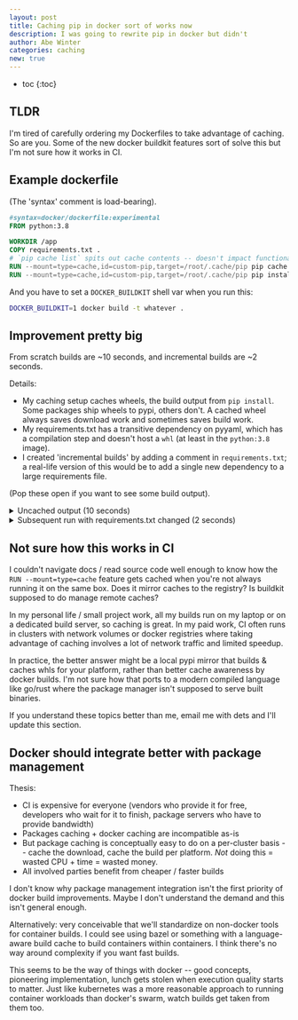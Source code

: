 ```yaml
---
layout: post
title: Caching pip in docker sort of works now
description: I was going to rewrite pip in docker but didn't
author: Abe Winter
categories: caching
new: true
---
```


* toc
{:toc}

## TLDR

I'm tired of carefully ordering my Dockerfiles to take advantage of caching. So are you. Some of the new docker buildkit features sort of solve this but I'm not sure how it works in CI.

## Example dockerfile

(The 'syntax' comment is load-bearing).

```dockerfile
#syntax=docker/dockerfile:experimental
FROM python:3.8

WORKDIR /app
COPY requirements.txt .
# `pip cache list` spits out cache contents -- doesn't impact functionality but shows that the cache is working.
RUN --mount=type=cache,id=custom-pip,target=/root/.cache/pip pip cache list
RUN --mount=type=cache,id=custom-pip,target=/root/.cache/pip pip install -r requirements.txt
```

And you have to set a `DOCKER_BUILDKIT` shell var when you run this:

```sh
DOCKER_BUILDKIT=1 docker build -t whatever .
```

## Improvement pretty big

From scratch builds are ~10 seconds, and incremental builds are ~2 seconds.

Details:

* My caching setup caches wheels, the build output from `pip install`. Some packages ship wheels to pypi, others don't. A cached wheel always saves download work and sometimes saves build work.
* My requirements.txt has a transitive dependency on pyyaml, which has a compilation step and doesn't host a `whl` (at least in the `python:3.8` image).
* I created 'incremental builds' by adding a comment in `requirements.txt`; a real-life version of this would be to add a single new dependency to a large requirements file.

(Pop these open if you want to see some build output).

<details>
<summary>
Uncached output (10 seconds)
</summary>
<pre>
#10 [stage-0 4/5] RUN --mount=type=cache,id=custom-pip,target=/root/.cache/p...
#10 0.873 Nothing cached.
#10 DONE 0.9s

#11 [stage-0 5/5] RUN --mount=type=cache,id=custom-pip,target=/root/.cache/p...
#11 1.276 Collecting automig==0.1.1
#11 1.387   Downloading automig-0.1.1.tar.gz (16 kB)
#11 1.811 Collecting sqlparse==0.3.0
#11 1.831   Downloading sqlparse-0.3.0-py2.py3-none-any.whl (39 kB)
#11 1.917 Collecting gitpython==3.1.0
#11 1.939   Downloading GitPython-3.1.0-py3-none-any.whl (450 kB)
#11 2.237 Collecting pyyaml==5.1
#11 2.256   Downloading PyYAML-5.1.tar.gz (274 kB)
#11 2.721 Collecting gitdb<5,>=4.0.1
#11 2.742   Downloading gitdb-4.0.5-py3-none-any.whl (63 kB)
#11 2.850 Collecting smmap<4,>=3.0.1
#11 2.873   Downloading smmap-3.0.4-py2.py3-none-any.whl (25 kB)
#11 2.888 Building wheels for collected packages: automig, pyyaml
#11 2.888   Building wheel for automig (setup.py): started
#11 3.155   Building wheel for automig (setup.py): finished with status 'done'
#11 3.155   Created wheel for automig: filename=automig-0.1.1-py3-none-any.whl size=15793 sha256=3ea320007aa5ddc9de90a947e80628eaf3dbf40ec50a5da4fca448fe0f9c1e0b
#11 3.155   Stored in directory: /root/.cache/pip/wheels/06/c0/46/8299287bb8a6d390a81fda57644f12ab77dc0f773bd5cab4dc
#11 3.156   Building wheel for pyyaml (setup.py): started
#11 8.901   Building wheel for pyyaml (setup.py): finished with status 'done'
#11 8.903   Created wheel for pyyaml: filename=PyYAML-5.1-cp38-cp38-linux_x86_64.whl size=568218 sha256=e25710020c0bbcfaaea9c2a4ba76a3b4b76e5c0f1c5df3b73d0d82f543d3fb30
#11 8.903   Stored in directory: /root/.cache/pip/wheels/52/dd/2b/10ff8b0ac81b93946bb5fb9e6749bae2dac246506c8774e6cf
#11 8.904 Successfully built automig pyyaml
#11 8.949 Installing collected packages: sqlparse, smmap, gitdb, gitpython, pyyaml, automig
#11 9.322 Successfully installed automig-0.1.1 gitdb-4.0.5 gitpython-3.1.0 pyyaml-5.1 smmap-3.0.4 sqlparse-0.3.0
#11 DONE 9.6s
</pre>
</details>

<details>
<summary>
Subsequent run with requirements.txt changed (2 seconds)
</summary>
<pre>
#10 [stage-0 4/5] RUN --mount=type=cache,id=custom-pip,target=/root/.cache/p...
#10 0.894 Cache contents:
#10 0.894
#10 0.894  - PyYAML-5.1-cp38-cp38-linux_x86_64.whl (568 kB)
#10 0.894  - automig-0.1.1-py3-none-any.whl (15 kB)
#10 DONE 0.9s

#11 [stage-0 5/5] RUN --mount=type=cache,id=custom-pip,target=/root/.cache/p...
#11 1.318 Processing /root/.cache/pip/wheels/06/c0/46/8299287bb8a6d390a81fda57644f12ab77dc0f773bd5cab4dc/automig-0.1.1-py3-none-any.whl
#11 1.392 Processing /root/.cache/pip/wheels/52/dd/2b/10ff8b0ac81b93946bb5fb9e6749bae2dac246506c8774e6cf/PyYAML-5.1-cp38-cp38-linux_x86_64.whl
#11 1.466 Collecting gitpython==3.1.0
#11 1.469   Using cached GitPython-3.1.0-py3-none-any.whl (450 kB)
#11 1.543 Collecting sqlparse==0.3.0
#11 1.544   Using cached sqlparse-0.3.0-py2.py3-none-any.whl (39 kB)
#11 1.612 Collecting gitdb<5,>=4.0.1
#11 1.615   Using cached gitdb-4.0.5-py3-none-any.whl (63 kB)
#11 1.655 Collecting smmap<4,>=3.0.1
#11 1.657   Using cached smmap-3.0.4-py2.py3-none-any.whl (25 kB)
#11 1.711 Installing collected packages: pyyaml, smmap, gitdb, gitpython, sqlparse, automig
#11 2.098 Successfully installed automig-0.1.1 gitdb-4.0.5 gitpython-3.1.0 pyyaml-5.1 smmap-3.0.4 sqlparse-0.3.0
#11 DONE 2.2s
</pre>
</details>

## Not sure how this works in CI

I couldn't navigate docs / read source code well enough to know how the `RUN --mount=type=cache` feature gets cached when you're not always running it on the same box. Does it mirror caches to the registry? Is buildkit supposed to do manage remote caches?

In my personal life / small project work, all my builds run on my laptop or on a dedicated build server, so caching is great. In my paid work, CI often runs in clusters with network volumes or docker registries where taking advantage of caching involves a lot of network traffic and limited speedup.

In practice, the better answer might be a local pypi mirror that builds & caches whls for your platform, rather than better cache awareness by docker builds. I'm not sure how that ports to a modern compiled language like go/rust where the package manager isn't supposed to serve built binaries.

If you understand these topics better than me, email me with dets and I'll update this section.

## Docker should integrate better with package management

Thesis:

* CI is expensive for everyone (vendors who provide it for free, developers who wait for it to finish, package servers who have to provide bandwidth)
* Packages caching + docker caching are incompatible as-is
* But package caching is conceptually easy to do on a per-cluster basis -- cache the download, cache the build per platform. *Not* doing this = wasted CPU + time = wasted money.
* All involved parties benefit from cheaper / faster builds

I don't know why package management integration isn't the first priority of docker build improvements. Maybe I don't understand the demand and this isn't general enough.

Alternatively: very conceivable that we'll standardize on non-docker tools for container builds. I could see using bazel or something with a language-aware build cache to build containers within containers. I think there's no way around complexity if you want fast builds.

This seems to be the way of things with docker -- good concepts, pioneering implementation, lunch gets stolen when execution quality starts to matter. Just like kubernetes was a more reasonable approach to running container workloads than docker's swarm, watch builds get taken from them too.
